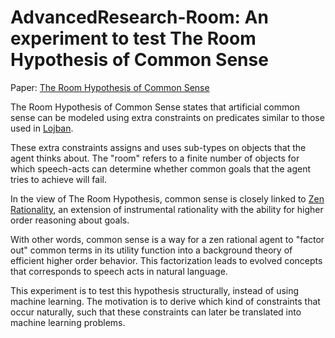 # AdvancedResearch-Room: An experiment to test The Room Hypothesis of Common Sense

Paper: [The Room Hypothesis of Common Sense](https://github.com/advancedresearch/path_semantics/blob/master/papers-wip/the-room-hypothesis-of-common-sense.pdf)

The Room Hypothesis of Common Sense states that artificial common sense can be modeled
using extra constraints on predicates similar to those used in [Lojban](https://mw.lojban.org/papri/Lojban).

These extra constraints assigns and uses sub-types on objects that the agent thinks about.
The "room" refers to a finite number of objects for which speech-acts can
determine whether common goals that the agent tries to achieve will fail.

In the view of The Room Hypothesis, common sense is closely linked to [Zen Rationality](https://github.com/advancedresearch/path_semantics/blob/master/papers-wip/zen-rationality.pdf),
an extension of instrumental rationality with the ability for higher order reasoning about goals.

With other words, common sense is a way for a zen rational agent to "factor out" common
terms in its utility function into a background theory of efficient higher order behavior.
This factorization leads to evolved concepts that corresponds to speech acts in natural language.

This experiment is to test this hypothesis structurally, instead of using machine learning.
The motivation is to derive which kind of constraints that occur naturally,
such that these constraints can later be translated into machine learning problems.
